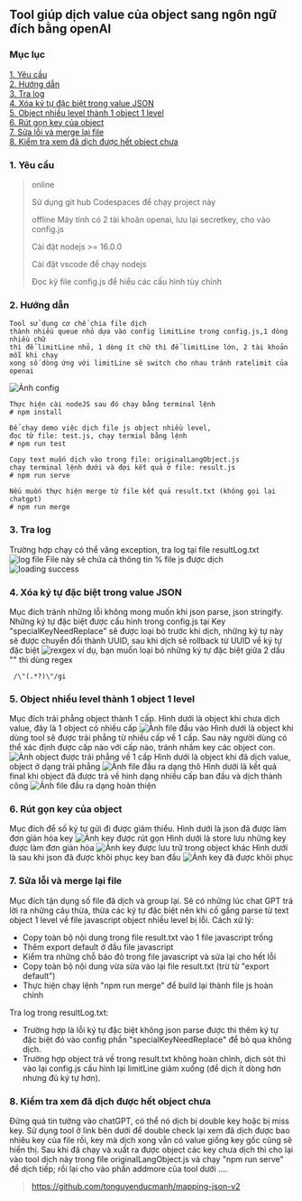 ## Tool giúp dịch value của object sang ngôn ngữ đích bằng openAI

### Mục lục

[1. Yêu cầu](#requirement)\
[2. Hướng dẫn](#tutorial)\
[3. Tra log](#log)\
[4. Xóa ký tự đặc biệt trong value JSON](#remove-special)\
[5. Object nhiều level thành 1 object 1 level](#simplified-object)\
[6. Rút gọn key của object](#short-link)\
[7. Sửa lỗi và merge lại file](#merge-file)\
[8. Kiểm tra xem đã dịch được hết object chưa](#double-check)

### <a name="requirement"></a> 1. Yêu cầu
> online
> 
> Sử dụng git hub Codespaces để chạy project này
>
> offline
> Máy tính có 2 tài khoản openai, lưu lại secretkey, cho vào config.js
>
> Cài đặt nodejs >= 16.0.0
>
> Cài đặt vscode để chạy nodejs
>
> Đọc kỹ file config.js để hiểu các cấu hình tùy chỉnh

### <a name="tutorial"></a> 2. Hướng dẫn

```
Tool sử dụng cơ chế chia file dịch
thành nhiều queue nhỏ dựa vào config limitLine trong config.js,1 dòng nhiều chữ
thì để limitLine nhỏ, 1 dòng ít chữ thì để limitLine lớn, 2 tài khoản mỗi khi chạy
xong số dòng ứng với limitLine sẽ switch cho nhau tránh ratelimit của openai
```

![Ảnh config](images/read-config.png)

```
Thực hiện cài nodeJS sau đó chạy bằng terminal lệnh
# npm install
```

```
Để chạy demo việc dịch file js object nhiều level,
đọc từ file: test.js, chạy termial bằng lệnh
# npm run test
```

```
Copy text muốn dịch vào trong file: originalLangObject.js
chạy terminal lệnh dưới và đợi kết quả ở file: result.js
# npm run serve
```

```
Nếu muốn thực hiện merge từ file kết quả result.txt (không gọi lại chatgpt)
# npm run merge
```

### <a name="log"></a> 3. Tra log

Trường hợp chạy có thể văng exception, tra log tại file resultLog.txt
![log file](images/log-file.png)
File này sẽ chứa cả thông tin % file js được dịch
![loading success](images/log-success-percent-file.png)

### <a name="remove-special"></a> 4. Xóa ký tự đặc biệt trong value JSON

Mục đích tránh những lỗi không mong muốn khi json parse, json stringify.
Những ký tự đặc biệt được cấu hình trong config.js tại Key "specialKeyNeedReplace" sẽ được loại bỏ trước khi dịch, những ký tự này sẽ được chuyển đổi thành UUID, sau khi dịch sẽ rollback từ UUID về ký tự đặc biệt
![rexgex](images/regex.png)
ví dụ, bạn muốn loại bỏ những ký tự đặc biệt giữa 2 dấu "" thì dùng regex

```
 /\"(.*?)\"/gi
```

### <a name="simplified-object"></a> 5. Object nhiều level thành 1 object 1 level

Mục đích trải phẳng object thành 1 cấp.
Hình dưới là object khi chưa dịch value, đây là 1 object có nhiều cấp
![Ảnh file đầu vào](images/input-test.png)
Hình dưới là object khi dùng tool sẽ được trải phẳng từ nhiều cấp về 1 cấp.
Sau này người dùng có thể xác định được cấp nào với cấp nào, tránh nhầm key các object con.
![Ảnh object được trải phẳng về 1 cấp](<images/multiple-level-object to single-level-object.png>)
Hình dưới là object khi đã dịch value, object ở dạng trải phẳng
![Ảnh file đầu ra dạng thô](images/translated-one-level-object.png)
Hình dưới là kết quả final khi object đã được trả về hình dạng nhiều cấp ban đầu và dịch thành công
![Ảnh file đầu ra dạng hoàn thiện](images/one-level-to-multiple-level-object.png)

### <a name="short-link"></a> 6. Rút gọn key của object

Mục đích để số ký tự gửi đi được giảm thiểu.
Hình dưới là json đã được làm đơn giản hóa key
![Ảnh key được rút gọn](images/simplified-key-before-translate.png)
Hình dưới là store lưu những key được làm đơn giản hóa
![Ảnh key được lưu trữ trong object khác](images/simplified-key-store.png)
Hình dưới là sau khi json đã được khôi phục key ban đầu
![Ảnh key đã được khôi phục](images/simplified-key-translated-restored.png)

### <a name="merge-file"></a> 7. Sửa lỗi và merge lại file

Mục đích tận dụng số file đã dịch và group lại.
Sẽ có những lúc chat GPT trả lời ra những câu thừa, thừa các ký tự đặc biệt
nên khi cố gắng parse từ text object 1 level về file javascript object nhiều level bị lỗi.
Cách xử lý:

- Copy toàn bộ nội dung trong file result.txt vào 1 file javascript trống
- Thêm export default ở đầu file javascript
- Kiểm tra những chỗ báo đỏ trong file javascript và sửa lại cho hết lỗi
- Copy toàn bộ nội dung vừa sửa vào lại file result.txt (trừ từ "export default")
- Thực hiện chạy lệnh "npm run merge" để build lại thành file js hoàn chỉnh

Tra log trong resultLog.txt:

- Trường hợp là lỗi ký tự đặc biệt không json parse được thì thêm ký tự đặc biệt đó vào config phần "specialKeyNeedReplace" để bỏ qua không dịch.
- Trường hợp object trả về trong result.txt không hoàn chỉnh, dịch sót thì vào lại config.js cấu hình lại limitLine giảm xuống (để dịch ít dòng hơn nhưng đủ ký tự hơn).

### <a name="double-check"></a> 8. Kiểm tra xem đã dịch được hết object chưa

Đừng quá tin tưởng vào chatGPT, có thể nó dịch bị double key hoặc bị miss key.
Sử dụng tool ở link bên dưới để double check lại xem đã dịch được bao nhiêu key của file rồi, key mà dịch xong vẫn có value giống key gốc cũng sẽ hiển thị. Sau khi đã chạy và xuất ra được object các key chưa dịch thì cho lại vào tool dịch này trong file originalLangObject.js và chạy "npm run serve" để dịch tiếp; rồi lại cho vào phần addmore của tool dưới ....

> https://github.com/tonguyenducmanh/mapping-json-v2
